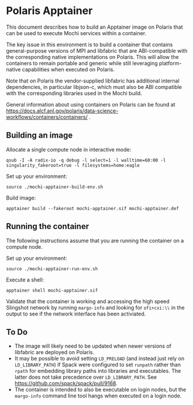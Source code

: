 Polaris Apptainer
=================

This document describes how to build an Apptainer image on Polaris that can
be used to execute Mochi services within a container.

The key issue in this environment is to build a container that contains
general-purpose versions of MPI and libfabric that are ABI-compatible with
the corresponding native implementations on Polaris.  This will allow the
containers to remain portable and generic while still leveraging
platform-native capabilities when executed on Polaris.

Note that on Polaris the vendor-supplied libfabric has additional internal
dependencies, in particular libjson-c, which must also be ABI compatible
with the corresponding libraries used in the Mochi build.

General information about using containers on Polaris can be found at https://docs.alcf.anl.gov/polaris/data-science-workflows/containers/containers/ .

Building an image
-----------------

Allocate a single compute node in interactive mode:

```
qsub -I -A radix-io -q debug -l select=1 -l walltime=60:00 -l singularity_fakeroot=true -l filesystems=home:eagle
```

Set up your environment:

```
source ./mochi-apptainer-build-env.sh
```

Build image:

```
apptainer build --fakeroot mochi-apptainer.sif mochi-apptainer.def
```

Running the container
---------------------

The following instructions assume that you are running the container on a
compute node.

Set up your environment:

```
source ./mochi-apptainer-run-env.sh
```

Execute a shell:

```
apptainer shell mochi-apptainer.sif
```

Validate that the container is working and accessing the high speed
Slingshot network by running `margo-info` and looking for `ofi+cxi:\\` in
the output to see if the network interface has been activiated.

To Do
-----

- The image will likely need to be updated when newer versions of libfabric
  are deployed on Polaris.
- It may be possible to avoid setting `LD_PRELOAD` (and instead just rely on
  `LD_LIBRARY_PATH`) if Spack were configured to set `runpath` rather than
  `rpath` for embedding library paths into libraries and executables.  The
  latter does not take precedence over `LD_LIBRARY_PATH`. See
  https://github.com/spack/spack/pull/9168.
- The container is intended to also be executable on login nodes, but the
  `margo-info` command line tool hangs when executed on a login node.
